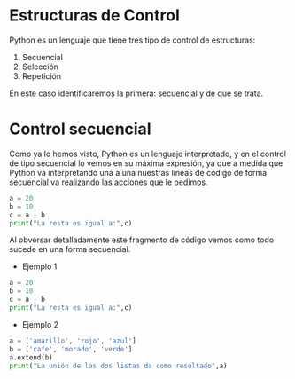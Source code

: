 # Estructuras de Control
Python es un lenguaje que tiene tres tipo de control de estructuras:

1. Secuencial
2. Selección
3. Repetición

En este caso identificaremos la primera: secuencial y de que se trata.

# Control secuencial
Como ya lo hemos visto, Python es un lenguaje interpretado, y en el control de
tipo secuencial lo vemos en su máxima expresión, ya que a medida que Python va
interpretando una a una nuestras lineas de código de forma secuencial va
realizando las acciones que le pedimos.

```python
a = 20
b = 10
c = a - b
print("La resta es igual a:",c)
```

Al obversar detalladamente este fragmento de código vemos como todo sucede en
una forma secuencial.


- Ejemplo 1

```python
a = 20
b = 10
c = a - b
print("La resta es igual a:",c)
```


- Ejemplo 2

```python
a = ['amarillo', 'rojo', 'azul']
b = ['cafe', 'morado', 'verde']
a.extend(b)
print("La unión de las dos listas da como resultado",a)
```
